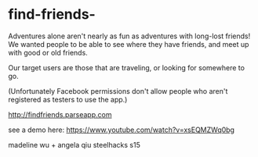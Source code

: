 # find-friends-

Adventures alone aren't nearly as fun as adventures with long-lost friends! We wanted people to be able to see where they have friends, and meet up with good or old friends.

Our target users are those that are traveling, or looking for somewhere to go.

(Unfortunately Facebook permissions don't allow people who aren't registered as testers to use the app.)


http://findfriends.parseapp.com


see a demo here: 
https://www.youtube.com/watch?v=xsEQMZWq0bg

madeline wu + angela qiu
steelhacks s15